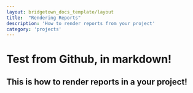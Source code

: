 ```yaml
---
layout: bridgetown_docs_template/layout
title:  "Rendering Reports"
description: 'How to render reports from your project'
category: 'projects'
---
```


# Test from Github, in markdown!

## This is how to render reports in a your project!
